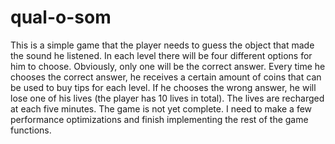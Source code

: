 # qual-o-som
This is a simple game that the player needs to guess the object that made the sound he listened. 
In each level there will be four different options for him to choose. Obviously, only one will be the correct answer. 
Every time he chooses the correct answer, he receives a certain amount of coins that can be used to buy tips for each level.
If he chooses the wrong answer, he will lose one of his lives (the player has 10 lives in total). The lives are recharged at each five minutes.
The game is not yet complete. I need to make a few performance optimizations and finish implementing the rest of the game functions.
